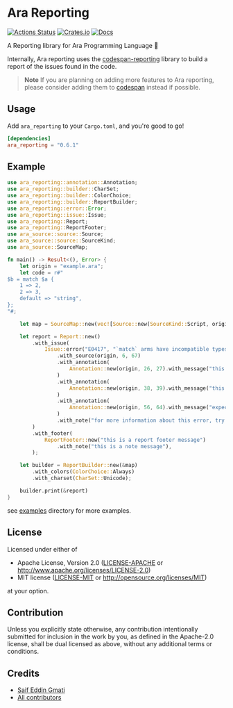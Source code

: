 # Ara Reporting

[![Actions Status](https://github.com/ara-lang/reporting/workflows/ci/badge.svg)](https://github.com/ara-lang/reporting/actions)
[![Crates.io](https://img.shields.io/crates/v/ara_reporting.svg)](https://crates.io/crates/ara_reporting)
[![Docs](https://docs.rs/ara_reporting/badge.svg)](https://docs.rs/ara_reporting/latest/ara_reporting/)

A Reporting library for Ara Programming Language 📃

Internally, Ara reporting uses the [codespan-reporting](https://github.com/brendanzab/codespan) library to build a report of the issues found in the code.

> **Note** If you are planning on adding more features to Ara reporting, please consider adding them to [codespan](https://github.com/brendanzab/codespan) instead if possible.

## Usage

Add `ara_reporting` to your `Cargo.toml`, and you're good to go!

```toml
[dependencies]
ara_reporting = "0.6.1"
```

## Example

```rust
use ara_reporting::annotation::Annotation;
use ara_reporting::builder::CharSet;
use ara_reporting::builder::ColorChoice;
use ara_reporting::builder::ReportBuilder;
use ara_reporting::error::Error;
use ara_reporting::issue::Issue;
use ara_reporting::Report;
use ara_reporting::ReportFooter;
use ara_source::source::Source;
use ara_source::source::SourceKind;
use ara_source::SourceMap;

fn main() -> Result<(), Error> {
    let origin = "example.ara";
    let code = r#"
$b = match $a {
    1 => 2,
    2 => 3,
    default => "string",
};
"#;

    let map = SourceMap::new(vec![Source::new(SourceKind::Script, origin, code)]);

    let report = Report::new()
        .with_issue(
            Issue::error("E0417", "`match` arms have incompatible types")
                .with_source(origin, 6, 67)
                .with_annotation(
                    Annotation::new(origin, 26, 27).with_message("this is found to be of type `{int}`"),
                )
                .with_annotation(
                    Annotation::new(origin, 38, 39).with_message("this is found to be of type `{int}`"),
                )
                .with_annotation(
                    Annotation::new(origin, 56, 64).with_message("expected `{int}`, found `{string}`"),
                )
                .with_note("for more information about this error, try `ara --explain E0417`"),
        )
        .with_footer(
            ReportFooter::new("this is a report footer message")
                .with_note("this is a note message"),
        );

    let builder = ReportBuilder::new(&map)
        .with_colors(ColorChoice::Always)
        .with_charset(CharSet::Unicode);

    builder.print(&report)
}
```

see [examples](examples) directory for more examples.

## License

Licensed under either of

 * Apache License, Version 2.0 ([LICENSE-APACHE](LICENSE-APACHE) or http://www.apache.org/licenses/LICENSE-2.0)
 * MIT license ([LICENSE-MIT](LICENSE-MIT) or http://opensource.org/licenses/MIT)

at your option.

## Contribution

Unless you explicitly state otherwise, any contribution intentionally submitted
for inclusion in the work by you, as defined in the Apache-2.0 license, shall be
dual licensed as above, without any additional terms or conditions.

## Credits

* [Saif Eddin Gmati](https://github.com/azjezz)
* [All contributors](https://github.com/ara-lang/reporting/graphs/contributors)
